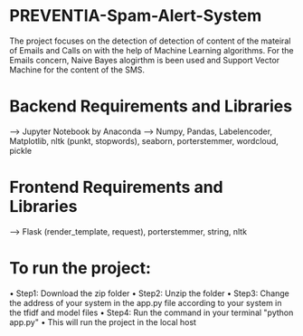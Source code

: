 # PREVENTIA-Spam-Alert-System
The project focuses on the detection of detection of content of the mateiral of Emails and Calls on with the help of Machine Learning algorithms. For the Emails concern, Naive Bayes alogirthm is been used and Support Vector Machine for the content of the SMS.

# Backend Requirements and Libraries
--> Jupyter Notebook by Anaconda
--> Numpy, Pandas, Labelencoder, Matplotlib, nltk (punkt, stopwords), seaborn, porterstemmer, wordcloud, pickle

# Frontend Requirements and Libraries
--> Flask (render_template, request), porterstemmer, string, nltk

# To run the project:
•	Step1: Download the zip folder
•	Step2: Unzip the folder
•	Step3: Change the address of your system in the app.py file according to your system in the tfidf and model files
•	Step4: Run the command in your terminal "python app.py"
•	This will run the project in the local host
